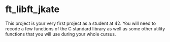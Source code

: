 # ft_libft_jkate
This project is your very first project as a student at 42. You will need to recode a few functions of the C standard library as well as some other utility functions that you will use during your whole cursus.
